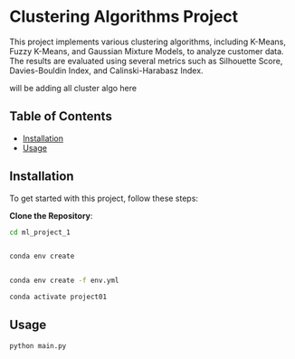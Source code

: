 # Clustering Algorithms Project

This project implements various clustering algorithms, including K-Means, Fuzzy K-Means, and Gaussian Mixture Models, to analyze customer data. The results are evaluated using several metrics such as Silhouette Score, Davies-Bouldin Index, and Calinski-Harabasz Index.


will be adding  all cluster algo here 

## Table of Contents
- [Installation](#installation)
- [Usage](#usage)

## Installation

To get started with this project, follow these steps:

**Clone the Repository**:

   ```bash
   cd ml_project_1


   conda env create 


   conda env create -f env.yml

   conda activate project01
  ```

## Usage
   ```
   python main.py
   
   ```


